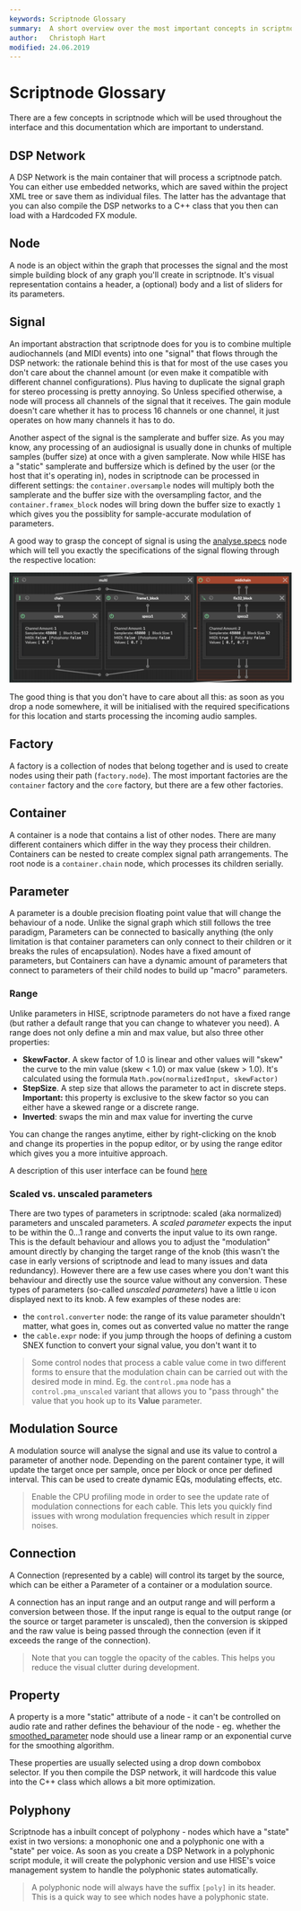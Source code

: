 ```yaml
---
keywords: Scriptnode Glossary
summary:  A short overview over the most important concepts in scriptnode
author:   Christoph Hart
modified: 24.06.2019
---
```


# Scriptnode Glossary

There are a few concepts in scriptnode which will be used throughout the interface and this documentation which are important to understand.

## DSP Network

A DSP Network is the main container that will process a scriptnode patch. You can either use embedded networks, which are saved within the project XML tree  or save them as individual files. The latter has the advantage that you can also compile the DSP networks to a C++ class that you then can load with a Hardcoded FX module.

## Node

A node is an object within the graph that processes the signal and the most simple building block of any graph you'll create in scriptnode. It's visual representation contains a header, a (optional) body and a list of sliders for its parameters.

## Signal

An important abstraction that scriptnode does for you is to combine multiple audiochannels (and MIDI events) into one "signal" that flows through the DSP network: the rationale behind this is that for most of the use cases you don't care about the channel amount (or even make it compatible with different channel configurations). Plus having to duplicate the signal graph for stereo processing is pretty annoying. So Unless specified otherwise, a node will process all channels of the signal that it receives. The gain module doesn't care whether it has to process 16 channels or one channel, it just operates on how many channels it has to do.

Another aspect of the signal is the samplerate and buffer size. As you may know, any processing of an audiosignal is usually done in chunks of multiple samples (buffer size) at once with a given samplerate. Now while HISE has a "static" samplerate and buffersize which is defined by the user (or the host that it's operating in), nodes in scriptnode can be processed in different settings: the `container.oversample` nodes will multiply both the samplerate and the buffer size with the oversampling factor, and the `container.framex_block` nodes will bring down the buffer size to exactly `1` which gives you the possiblity for sample-accurate modulation of parameters.

A good way to grasp the concept of signal is using the [analyse.specs](/scriptnode/list/analyse/specs) node which will tell you exactly the specifications of the signal flowing through the respective location:

![](/images/scriptnode/signal_specs.png)

The good thing is that you don't have to care about all this: as soon as you drop a node somewhere, it will be initialised with the required specifications for this location and starts processing the incoming audio samples.

## Factory

A factory is a collection of nodes that belong together and is used to create nodes using their path (`factory.node`). The most important factories are the `container` factory and the `core` factory, but there are a few other factories.

## Container

A container is a node that contains a list of other nodes. There are many different containers which differ in the way they process their children. Containers can be nested to create complex signal path arrangements. The root node is a `container.chain` node, which processes its children serially.

## Parameter

A parameter is a double precision floating point value that will change the behaviour of a node. Unlike the signal graph which still follows the tree paradigm, Parameters can be connected to basically anything (the only limitation is that container parameters can only connect to their children or it breaks the rules of encapsulation). Nodes have a fixed amount of parameters, but Containers can have a dynamic amount of parameters that connect to parameters of their child nodes to build up "macro" parameters.

### Range

Unlike parameters in HISE, scriptnode parameters do not have a fixed range (but rather a default range that you can change to whatever you need). A range does not only define a min and max value, but also three other properties:

- **SkewFactor**. A skew factor of 1.0 is linear and other values will "skew" the curve to the min value (skew < 1.0) or max value (skew > 1.0). It's calculated using the formula `Math.pow(normalizedInput, skewFactor)`
- **StepSize**. A step size that allows the parameter to act in discrete steps. **Important:** this property is exclusive to the skew factor so you can either have a skewed range or a discrete range.
- **Inverted**: swaps the min and max value for inverting the curve

You can change the ranges anytime, either by right-clicking on the knob and change its properties in the popup editor, or by using the range editor which gives you a more intuitive approach.

A description of this user interface can be found [here](/working-with-hise/workspaces/scripting-workspace/scriptnode#node-properties)

### Scaled vs. unscaled parameters

There are two types of parameters in scriptnode: scaled (aka normalized) parameters and unscaled parameters. A *scaled parameter* expects the input to be within the 0...1 range and converts the input value to its own range. This is the default behaviour and allows you to adjust the "modulation" amount directly by changing the target range of the knob (this wasn't the case in early versions of scriptnode and lead to many issues and data redundancy). However there are a few use cases where you don't want this behaviour and directly use the source value without any conversion. These types of parameters (so-called *unscaled parameters*) have a little `U` icon displayed next to its knob. A few examples of these nodes are:

- the `control.converter` node: the range of its value parameter shouldn't matter, what goes in, comes out as converted value no matter the range
- the `cable.expr` node: if you jump through the hoops of defining a custom SNEX function to convert your signal value, you don't want it to 

> Some control nodes that process a cable value come in two different forms to ensure that the modulation chain can be carried out with the desired mode in mind. Eg. the `control.pma` node has a `control.pma_unscaled` variant that allows you to "pass through" the value that you hook up to its **Value** parameter.

## Modulation Source

A modulation source will analyse the signal and use its value to control a parameter of another node. Depending on the parent container type, it will update the target once per sample, once per block or once per defined interval. This can be used to create dynamic EQs, modulating effects, etc.

> Enable the CPU profiling mode in order to see the update rate of modulation connections for each cable. This lets you quickly find issues with wrong modulation frequencies which result in zipper noises.

## Connection

A Connection (represented by a cable) will control its target by the source, which can be either a Parameter of a container or a modulation source.  

A connection has an input range and an output range and will perform a conversion between those. If the input range is equal to the output range (or the source or target parameter is unscaled), then the conversion is skipped and the raw value is being passed through the connection (even if it exceeds the range of the connection). 

> Note that you can toggle the opacity of the cables. This helps you reduce the visual clutter during development.

## Property

A property is a more "static" attribute of a node - it can't be controlled on audio rate and rather defines the behaviour of the node - eg. whether the [smoothed_parameter](/scriptnode/list/control/smoothed_parameter) node should use a linear ramp or an exponential curve for the smoothing algorithm.

These properties are usually selected using a drop down combobox selector. If you then compile the DSP network, it will hardcode this value into the C++ class which allows a bit more optimization.

## Polyphony

Scriptnode has a inbuilt concept of polyphony - nodes which have a "state" exist in two versions: a monophonic one and a polyphonic one with a "state" per voice. As soon as you create a DSP Network in a polyphonic script module, it will create the polyphonic version and use HISE's voice management system to handle the polyphonic states automatically. 

> A polyphonic node will always have the suffix `[poly]` in its header. This is a quick way to see which nodes have a polyphonic state.